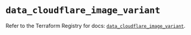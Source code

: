 # `data_cloudflare_image_variant`

Refer to the Terraform Registry for docs: [`data_cloudflare_image_variant`](https://registry.terraform.io/providers/cloudflare/cloudflare/5.7.1/docs/data-sources/image_variant).
